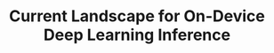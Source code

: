 ---
categories:
- bkk19
description: Although training a Deep Learning network requires significant computing
  resources that is typically done on servers, using a trained network to perform
  inference on edge devices (mobile and IOT) is an effective way to distribute the
  computing burden to reduce latency, and enhance privacy. The rapid growth of inference
  on the edge has led to multiple solutions and significant fragmentation in the ecosystem.
  This talk will provide some background of the workflow when using edge inferencing,
  describe some of the major solutions, and discuss the trade-offs among them.
future_image:
  featured: 'true'
  path: /assets/images/featured-images/bkk19/BKK19-207.png
session_attendee_num: '5'
session_id: BKK19-207
session_room: 'Keynote Room (World Ballroom BC) '
session_slot:
  end_time: '2019-04-02 09:25:00'
  start_time: '2019-04-02 09:00:00'
session_speakers:
- speaker_bio: William Bell is a Principal Engineer at Qualcomm, as a member of the
    team commercializing on-device Machine Learning solutions.<br>(Other Bio TBD)
  speaker_company: ''
  speaker_image: /assets/images/speakers/bkk19/william-bell.jpg
  speaker_location: ''
  speaker_name: William Bell
  speaker_position: Principal Engineer, Qualcomm Inc.
  speaker_username: william.bell1
session_track: Machine Learning/AI
tag: session
tags:
- Arm on Arm
title: Current Landscape for On-Device Deep Learning Inference
---